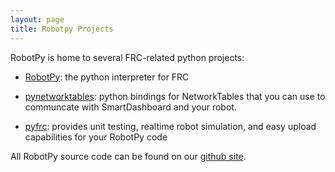 ```yaml
---
layout: page
title: Robotpy Projects
---
```


RobotPy is home to several FRC-related python projects:

*   [RobotPy](https://github.com/robotpy/robotpy): the python interpreter for FRC
*   [pynetworktables](https://github.com/robotpy/pynetworktables): python bindings for NetworkTables that you can use to communcate with SmartDashboard and your robot.

*   [pyfrc](https://github.com/robotpy/pyfrc): provides unit testing, realtime robot simulation, and easy upload capabilities for your RobotPy code

All RobotPy source code can be found on our [github site](https://github.com/robotpy).